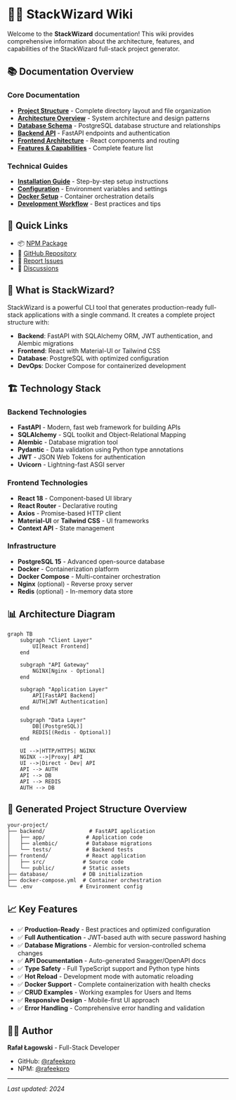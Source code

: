# 🧙‍♂️ StackWizard Wiki

Welcome to the **StackWizard** documentation! This wiki provides comprehensive information about the architecture, features, and capabilities of the StackWizard full-stack project generator.

## 📚 Documentation Overview

### Core Documentation
- [**Project Structure**](Project-Structure) - Complete directory layout and file organization
- [**Architecture Overview**](Architecture-Overview) - System architecture and design patterns
- [**Database Schema**](Database-Schema) - PostgreSQL database structure and relationships
- [**Backend API**](Backend-API-Endpoints) - FastAPI endpoints and authentication
- [**Frontend Architecture**](Frontend-Architecture) - React components and routing
- [**Features & Capabilities**](Features-and-Capabilities) - Complete feature list

### Technical Guides
- [**Installation Guide**](Installation-Guide) - Step-by-step setup instructions
- [**Configuration**](Configuration) - Environment variables and settings
- [**Docker Setup**](Docker-Setup) - Container orchestration details
- [**Development Workflow**](Development-Workflow) - Best practices and tips

## 🚀 Quick Links

- 📦 [NPM Package](https://www.npmjs.com/package/@rafeekpro/stackwizard)
- 🐙 [GitHub Repository](https://github.com/rafeekpro/stackwizard)
- 🐛 [Report Issues](https://github.com/rafeekpro/stackwizard/issues)
- 💬 [Discussions](https://github.com/rafeekpro/stackwizard/discussions)

## 🎯 What is StackWizard?

StackWizard is a powerful CLI tool that generates production-ready full-stack applications with a single command. It creates a complete project structure with:

- **Backend**: FastAPI with SQLAlchemy ORM, JWT authentication, and Alembic migrations
- **Frontend**: React with Material-UI or Tailwind CSS
- **Database**: PostgreSQL with optimized configuration
- **DevOps**: Docker Compose for containerized development

## 🏗️ Technology Stack

### Backend Technologies
- **FastAPI** - Modern, fast web framework for building APIs
- **SQLAlchemy** - SQL toolkit and Object-Relational Mapping
- **Alembic** - Database migration tool
- **Pydantic** - Data validation using Python type annotations
- **JWT** - JSON Web Tokens for authentication
- **Uvicorn** - Lightning-fast ASGI server

### Frontend Technologies
- **React 18** - Component-based UI library
- **React Router** - Declarative routing
- **Axios** - Promise-based HTTP client
- **Material-UI** or **Tailwind CSS** - UI frameworks
- **Context API** - State management

### Infrastructure
- **PostgreSQL 15** - Advanced open-source database
- **Docker** - Containerization platform
- **Docker Compose** - Multi-container orchestration
- **Nginx** (optional) - Reverse proxy server
- **Redis** (optional) - In-memory data store

## 📊 Architecture Diagram

```mermaid
graph TB
    subgraph "Client Layer"
        UI[React Frontend]
    end
    
    subgraph "API Gateway"
        NGINX[Nginx - Optional]
    end
    
    subgraph "Application Layer"
        API[FastAPI Backend]
        AUTH[JWT Authentication]
    end
    
    subgraph "Data Layer"
        DB[(PostgreSQL)]
        REDIS[(Redis - Optional)]
    end
    
    UI -->|HTTP/HTTPS| NGINX
    NGINX -->|Proxy| API
    UI -->|Direct - Dev| API
    API --> AUTH
    API --> DB
    API --> REDIS
    AUTH --> DB
```

## 🎨 Generated Project Structure Overview

```
your-project/
├── backend/              # FastAPI application
│   ├── app/             # Application code
│   ├── alembic/         # Database migrations
│   └── tests/           # Backend tests
├── frontend/            # React application
│   ├── src/            # Source code
│   └── public/         # Static assets
├── database/           # DB initialization
├── docker-compose.yml  # Container orchestration
└── .env               # Environment config
```

## 📈 Key Features

- ✅ **Production-Ready** - Best practices and optimized configuration
- ✅ **Full Authentication** - JWT-based auth with secure password hashing
- ✅ **Database Migrations** - Alembic for version-controlled schema changes
- ✅ **API Documentation** - Auto-generated Swagger/OpenAPI docs
- ✅ **Type Safety** - Full TypeScript support and Python type hints
- ✅ **Hot Reload** - Development mode with automatic reloading
- ✅ **Docker Support** - Complete containerization with health checks
- ✅ **CRUD Examples** - Working examples for Users and Items
- ✅ **Responsive Design** - Mobile-first UI approach
- ✅ **Error Handling** - Comprehensive error handling and validation

## 👨‍💻 Author

**Rafał Łagowski** - Full-Stack Developer
- GitHub: [@rafeekpro](https://github.com/rafeekpro)
- NPM: [@rafeekpro](https://www.npmjs.com/~rafeekpro)

---

*Last updated: 2024*